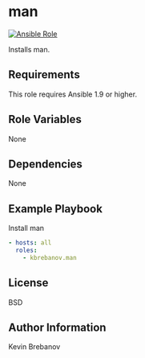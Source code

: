 man
===

[![Ansible Role](https://img.shields.io/ansible/role/3298.svg)](https://galaxy.ansible.com/list#/roles/3298)

Installs man.

Requirements
------------

This role requires Ansible 1.9 or higher.

Role Variables
--------------

None

Dependencies
------------

None

Example Playbook
----------------

Install man
```yaml
- hosts: all
  roles:
    - kbrebanov.man
```

License
-------

BSD

Author Information
------------------

Kevin Brebanov
